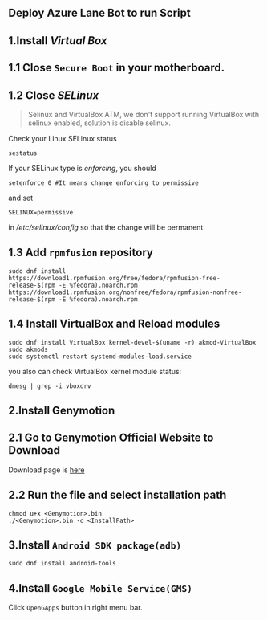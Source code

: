 ## Deploy Azure Lane Bot to run Script

## 1.Install *Virtual Box*

## 1.1 Close `Secure Boot` in your motherboard.

## 1.2 Close ***SELinux***

>Selinux and VirtualBox
ATM, we don't support running VirtualBox with selinux enabled, solution is disable selinux.

Check your Linux SELinux status

```
sestatus
```

If your SELinux type is *enforcing*, you should

```
setenforce 0 #It means change enforcing to permissive
```
and set 
```
SELINUX=permissive
```
in */etc/selinux/config* so that the change will be permanent.

## 1.3 Add `rpmfusion` repository

```
sudo dnf install https://download1.rpmfusion.org/free/fedora/rpmfusion-free-release-$(rpm -E %fedora).noarch.rpm https://download1.rpmfusion.org/nonfree/fedora/rpmfusion-nonfree-release-$(rpm -E %fedora).noarch.rpm
```

## 1.4 Install VirtualBox and Reload modules
```
sudo dnf install VirtualBox kernel-devel-$(uname -r) akmod-VirtualBox
sudo akmods
sudo systemctl restart systemd-modules-load.service
```

you also can check VirtualBox kernel module status:
```
dmesg | grep -i vboxdrv
```

## 2.Install Genymotion

## 2.1 Go to Genymotion Official Website to Download

Download page is [here](https://www.genymotion.com/download/)

## 2.2 Run the file and select installation path

```
chmod u+x <Genymotion>.bin
./<Genymotion>.bin -d <InstallPath>
```

## 3.Install `Android SDK package(adb)`

```
sudo dnf install android-tools
```

## 4.Install `Google Mobile Service(GMS)`

Click `OpenGApps` button in right menu bar.
